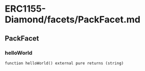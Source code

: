 # ERC1155-Diamond/facets/PackFacet.md

## PackFacet

### helloWorld

```solidity
function helloWorld() external pure returns (string)
```
